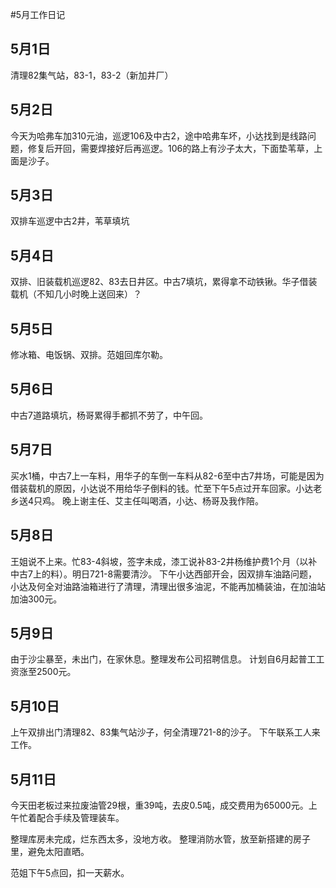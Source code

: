 #5月工作日记


## 5月1日

清理82集气站，83-1，83-2（新加井厂）

## 5月2日

今天为哈弗车加310元油，巡逻106及中古2，途中哈弗车坏，小达找到是线路问题，修复后开回，需要焊接好后再巡逻。106的路上有沙子太大，下面垫苇草，上面是沙子。

## 5月3日

双排车巡逻中古2井，苇草填坑

## 5月4日

双排、旧装载机巡逻82、83去日井区。中古7填坑，累得拿不动铁锹。华子借装载机（不知几小时晚上送回来）？

## 5月5日

修冰箱、电饭锅、双排。范姐回库尔勒。

## 5月6日

中古7道路填坑，杨哥累得手都抓不劳了，中午回。

## 5月7日

买水1桶，中古7上一车料，用华子的车倒一车料从82-6至中古7井场，可能是因为借装载机的原因，小达说不用给华子倒料的钱。忙至下午5点过开车回家。小达老乡送4只鸡。
晚上谢主任、艾主任叫喝酒，小达、杨哥及我作陪。

## 5月8日

王姐说不上来。忙83-4斜坡，签字未成，漆工说补83-2井杨维护费1个月（以补中古7上的料）。明日721-8需要清沙。
下午小达西部开会，因双排车油路问题，小达及何全对油路油箱进行了清理，清理出很多油泥，不能再加桶装油，在加油站加油300元。

## 5月9日

由于沙尘暴至，未出门，在家休息。整理发布公司招聘信息。
计划自6月起普工工资涨至2500元。

## 5月10日

上午双排出门清理82、83集气站沙子，何全清理721-8的沙子。
下午联系工人来工作。

## 5月11日

今天田老板过来拉废油管29根，重39吨，去皮0.5吨，成交费用为65000元。上午忙着配合手续及管理装车。

整理库房未完成，烂东西太多，没地方收。
整理消防水管，放至新搭建的房子里，避免太阳直晒。

范姐下午5点回，扣一天薪水。






